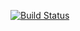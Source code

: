 [![Build Status](https://secure.travis-ci.org/SomeRandomGameDev/bukkit-workers.png)](http://travis-ci.org/SomeRandomGameDev/bukkit-workers)
